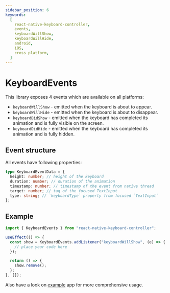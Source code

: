 ```yaml
---
sidebar_position: 6
keywords:
  [
    react-native-keyboard-controller,
    events,
    keyboardWillShow,
    keyboardWillHide,
    android,
    iOS,
    cross platform,
  ]
---
```


# KeyboardEvents

This library exposes 4 events which are available on all platforms:

- `keyboardWillShow` - emitted when the keyboard is about to appear.
- `keyboardWillHide` - emitted when the keyboard is about to disappear.
- `keyboardDidShow` - emitted when the keyboard has completed its animation and is fully visible on the screen.
- `keyboardDidHide` - emitted when the keyboard has completed its animation and is fully hidden.

## Event structure

All events have following properties:

```ts
type KeyboardEventData = {
  height: number; // height of the keyboard
  duration: number; // duration of the animation
  timestamp: number; // timestamp of the event from native thread
  target: number; // tag of the focused TextInput
  type: string; // `keyboardType` property from focused `TextInput`
};
```

## Example

```ts
import { KeyboardEvents } from "react-native-keyboard-controller";

useEffect(() => {
  const show = KeyboardEvents.addListener("keyboardWillShow", (e) => {
    // place your code here
  });

  return () => {
    show.remove();
  };
}, []);
```

Also have a look on [example](https://github.com/kirillzyusko/react-native-keyboard-controller/tree/main/example) app for more comprehensive usage.
